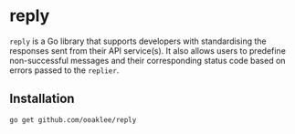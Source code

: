 # reply

`reply` is a Go library that supports developers with standardising the responses sent from their API service(s). It also allows users to predefine non-successful messages and their corresponding status code based on errors passed to the `replier`.

## Installation

```sh
go get github.com/ooaklee/reply
```
